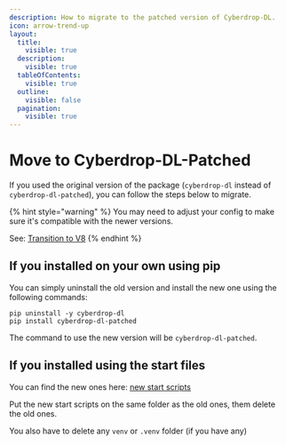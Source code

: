 ```yaml
---
description: How to migrate to the patched version of Cyberdrop-DL.
icon: arrow-trend-up
layout:
  title:
    visible: true
  description:
    visible: true
  tableOfContents:
    visible: true
  outline:
    visible: false
  pagination:
    visible: true
---
```


# Move to Cyberdrop-DL-Patched

If you used the original version of the package (`cyberdrop-dl` instead of `cyberdrop-dl-patched`), you can follow the steps below to migrate.

{% hint style="warning" %}
You may need to adjust your config to make sure it's compatible with the newer versions.

See: [Transition to V8](https://script-ware.gitbook.io/cyberdrop-dl/upgrade)
{% endhint %}

## If you installed on your own using pip

You can simply uninstall the old version and install the new one using the following commands:

```shell
pip uninstall -y cyberdrop-dl
pip install cyberdrop-dl-patched
```

The command to use the new version will be `cyberdrop-dl-patched`.

## If you installed using the start files

You can find the new ones here: [new start scripts](https://github.com/jbsparrow/CyberDropDownloader/releases/latest)

Put the new start scripts on the same folder as the old ones, them delete the old ones.

You also have to delete any `venv` or `.venv` folder (if you have any)
